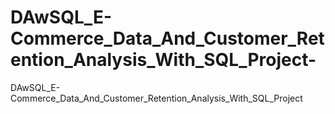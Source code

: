 # DAwSQL_E-Commerce_Data_And_Customer_Retention_Analysis_With_SQL_Project-
DAwSQL_E-Commerce_Data_And_Customer_Retention_Analysis_With_SQL_Project  
